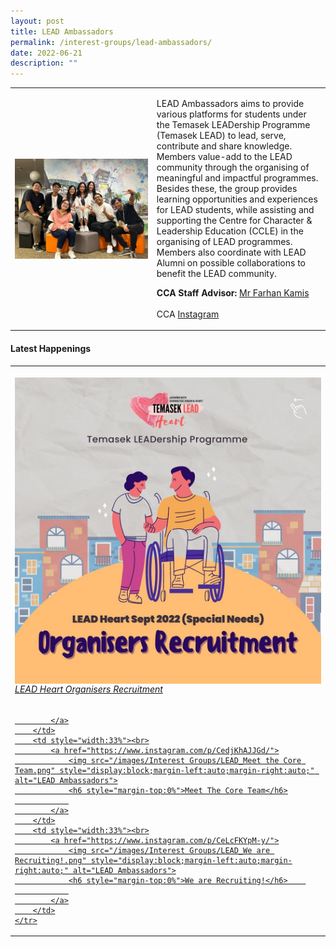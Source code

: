 ```yaml
---
layout: post
title: LEAD Ambassadors
permalink: /interest-groups/lead-ambassadors/
date: 2022-06-21
description: ""
---
```

<div>
    <table>
        <tbody><tr>
            <td style="width:45%"><img src="/images/Interest Groups/LEAD Ambassadors.png" style="display:block;margin-left:auto;margin-right:auto;" alt="LEAD Ambassadors"></td>
            <td>
                <p>
                    LEAD Ambassadors aims to provide various platforms for students under the Temasek LEADership Programme (Temasek LEAD) to lead, serve, contribute and share knowledge. Members value-add to the LEAD community through the organising of meaningful and impactful programmes. Besides these, the group provides learning opportunities and experiences for LEAD students, while assisting and supporting the Centre for Character &amp; Leadership Education (CCLE) in the organising of LEAD programmes. Members also coordinate with LEAD Alumni on possible collaborations to benefit the LEAD community.
                </p>
                <p>
                    <b>CCA Staff Advisor:</b> <a href="Farhan_Bin_Kamis@tp.edu.sg">Mr Farhan Kamis</a><br>
                    <br>
                    CCA <a href="https://www.instagram.com/tp.lead/?hl=en">Instagram</a>
                </p>
            </td>
        </tr>
    </tbody></table>
</div>

#### Latest Happenings

<table>
    <tbody><tr>
        <td style="width:33%"><br>
            <a href="https://www.instagram.com/p/CefIv-rJbcp/">
                <img src="/images/Interest Groups/LEAD_LEAD Heart Organisers Recruitment.png" style="display:block;margin-left:auto;margin-right:auto;" alt="LEAD Ambassadors">
                <h6 style="margin-top:0%">LEAD Heart Organisers Recruitment</h6>
                
            </a>
        </td>
        <td style="width:33%"><br>
            <a href="https://www.instagram.com/p/CedjKhAJJGd/">
                <img src="/images/Interest Groups/LEAD_Meet the Core Team.png" style="display:block;margin-left:auto;margin-right:auto;" alt="LEAD Ambassadors">
                <h6 style="margin-top:0%">Meet The Core Team</h6>
                
            </a>
        </td>
        <td style="width:33%"><br>
            <a href="https://www.instagram.com/p/CeLcFKYpM-y/">
                <img src="/images/Interest Groups/LEAD_We are Recruiting!.png" style="display:block;margin-left:auto;margin-right:auto;" alt="LEAD Ambassadors">
                <h6 style="margin-top:0%">We are Recruiting!</h6>    
                
            </a>
        </td>
    </tr>
</tbody></table>